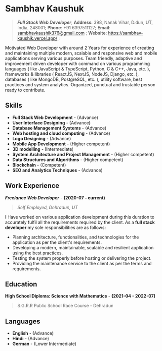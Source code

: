 # Sambhav Kaushuk
>  ***Full Stack Web Developer***;
**Address**: 398, Nanak Vihar, D.dun, UT, India, 248001;
**Phone**: +91 6397511127;
**Email**: sambhavkaushik376@gmail.com ;
**Website**: https://sambhav-kaushik.vercel.app/ ;

Motivated Web Developer with around 2 Years for experience of creating and maintaining multiple modern, scalable and responsive web and mobile applications serving various purposes. Team friendly, adaptive and improvement driven developer with command on various programming languages ( like JavaScript & TypeScript, Python, C & C++, Java, etc. ), frameworks & libraries ( ReactJS, NextJS, NodeJS, Django, etc. ), databases ( like MongoDB, PostgreSQL, etc. ), utility software, best practices and system analytics. Organized, punctual and trustable person ready to contribute.


## Skills
- **Full Stack Web Development** -   (Advance)
- **User Interface Designing** - (Advance)
- **Database Management Systems** - (Advance)
- **Web hosting and cloud computing** - (Advance)
 - **Logo Designing** - (Advance)
 - **Mobile App Development** - (Higher competent)
 - **3D modelling** - (Intermediate)
 - **System Architecture and Project Management** - (Higher competent)
 - **Data Structures and Algorithms** - (Higher competent)
 - **Blockchain** - (Competent)
 - **SEO and Analytics Techniques** - (Advance)

## Work Experience
***Freelance Web Developer*** - **(2020-07 - current)** 
> *Self Employed, Dehradun, UT*

I Have worked on various application development during this duration to accurately fulfil all the requirements required by the client. As a **full stack developer** my sole responsibilities are as follows:

- Planning architecture, functionalities, and technologies for the application as per the client's requirements.
- Developing a modern, maintainable, scalable and resilient application using the best practices.
- Testing the system properly before hosting or delivering the project.
- Providing the maintenance service to the client as per the terms and requirements.

## Education

**High School Diploma: Science with Mathematics** - **(2021-04 - 2022-07)**
> S.G.R.R Public School Race Course - Dehradun

## Languages


- **English** -   (Advance)
- **Hindi** - (Advance)
- **German** - (Lower Intermediate)

